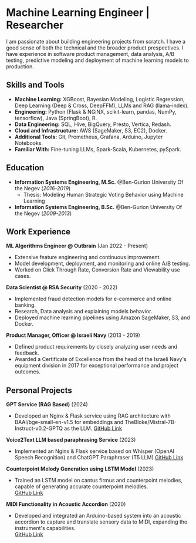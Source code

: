 # Machine Learning Engineer | Researcher
I am passionate about building engineering projects from scratch. I have a good sense of both the technical and the broader product prespectives. I have experience in software product management, data analysis, A/B testing, predictive modeling and deployment of machine learning models to production. 

## Skills and Tools
- **Machine Learning:** XGBoost, Bayesian Modeling, Logistic Regression, Deep Learning (Deep & Cross, DeepFFM), LLMs and RAG (llama-index).
- **Engineering:** Python (Flask & NGiNX, scikit-learn, pandas, NumPy, tensorflow), Java (SpringBoot), R.
- **Data Engineering:** SQL, Hive, BigQuery, Presto, Vertica, Redash.
- **Cloud and Infrastructure:** AWS (SageMaker, S3, EC2), Docker.
- **Additional Tools:** Git, Prometheus, Grafana, Arduino, Jupyter Notebooks.
- **Familiar With:** Fine-tuning LLMs, Spark-Scala, Kubernetes, pySpark.

## Education
- **Information Systems Engineering, M.Sc.** @Ben-Gurion University Of the Negev (_2016-2019_)
    - Thesis: Modeling Human Strategic Voting Behavior using Machine Learning
- **Information Systems Engineering, B.Sc.** @Ben-Gurion University Of the Negev (_2009-2013_)

## Work Experience
**ML Algorithms Engineer @ Outbrain** (Jan 2022 - Present)
- Extensive feature engineering and continuous improvement.
- Model development, deployment, and monitoring and online A/B testing.
- Worked on Click Through Rate, Conversion Rate and Viewability use cases.

**Data Scientist @ RSA Security** (2020 - 2022)
- Implemented fraud detection models for e-commerce and online banking.
- Research, Data analysis and explaining models behavior.
- Deployed machine learning pipelines using Amazon SageMaker, S3, and Docker.

**Product Manager, Officer @ Israeli Navy** (2013 - 2019)
- Defined product requirements by closely analyzing user needs and feedback.
- Awarded a Certificate of Excellence from the head of the Israeli Navy's equipment division in 2017 for exceptional performance and project outcomes.

## Personal Projects
**GPT Service (RAG Based)** (2024)  
- Developed an Nginx & Flask service using RAG architecture with BAAI/bge-small-en-v1.5 for embeddings and TheBloke/Mistral-7B-Instruct-v0.2-GPTQ as the LLM. 
  [GitHub Link](https://github.com/AdamLauz/sawserQGPT)

**Voice2Text LLM based paraphrasing Service** (2023)  
- Implemented an Nginx & Flask service based on Whisper (OpenAI Speech Recognition) and ChatGPT Paraphraser (T5 LLM)
  [GitHub Link](https://github.com/AdamLauz/voice2text-service)

**Counterpoint Melody Generation using LSTM Model** (2023)  
- Trained an LSTM model on cantus firmus and counterpoint melodies, capable of generating accurate counterpoint melodies.  
  [GitHub Link](https://github.com/AdamLauz/counterpoint-generator-lstm)

**MIDI Functionality in Acoustic Accordion** (2020)  
- Developed and integrated an Arduino-based system into an acoustic accordion to capture and translate sensory data to MIDI, expanding the instrument's capabilities.  
  [GitHub Link](https://github.com/AdamLauz/midi-accordion-arduino)

